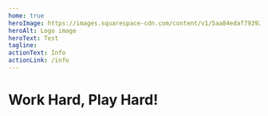 ```yaml
---
home: true
heroImage: https://images.squarespace-cdn.com/content/v1/5aa84edaf793922ad7a32f48/1531012699145-IY8GR88G8LEYAFVKSNQB/AdobeStock_128680431+play.jpg?format=2500w
heroAlt: Logo image
heroText: Test
tagline:
actionText: Info
actionLink: /info
---
```



# Work Hard, Play Hard!


